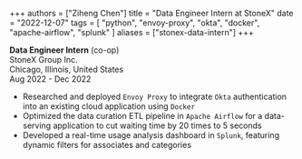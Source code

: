 +++
authors = ["Ziheng Chen"]
title = "Data Engineer Intern at StoneX"
date = "2022-12-07"
tags = [
    "python", "envoy-proxy", "okta", 
    "docker", "apache-airflow",
    "splunk"
]
aliases = ["stonex-data-intern"]
+++
 
**Data Engineer Intern** (co-op)  
StoneX Group Inc.  
Chicago, Illinois, United States  
Aug 2022 - Dec 2022   
- Researched and deployed `Envoy Proxy` to integrate `Okta` authentication into an existing cloud application using `Docker`
- Optimized the data curation ETL pipeline in `Apache Airflow` for a data-serving application to cut waiting time by 20 times to 5 seconds
- Developed a real-time usage analysis dashboard in `Splunk`, featuring dynamic filters for associates and categories


